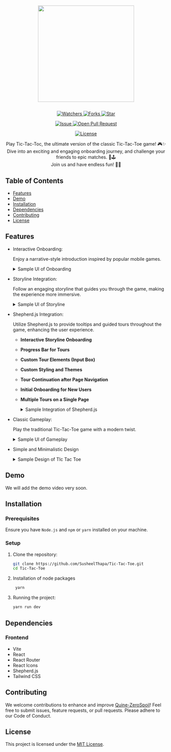 # <p align="center"><img src="https://github.com/SusheelThapa/Tic-Tac-Toe/assets/83917129/5c1265e5-66d5-4e7c-8455-b37d1fc2c555" width=300 /></p>

<p align="center">
    <p align="center">
        <a href="https://github.com/SusheelThapa/Tic-Tac-Toe/" target="blank">
            <img src="https://img.shields.io/github/watchers/SusheelThapa/Tic-Tac-Toe?style=for-the-badge&logo=appveyor" alt="Watchers"/>
        </a>
        <a href="https://github.com/SusheelThapa/Tic-Tac-Toe/fork" target="blank">
            <img src="https://img.shields.io/github/forks/SusheelThapa/Tic-Tac-Toe?style=for-the-badge&logo=appveyor" alt="Forks"/>
        </a>
        <a href="https://github.com/SusheelThapa/Tic-Tac-Toe/stargazers" target="blank">
            <img src="https://img.shields.io/github/stars/SusheelThapa/Tic-Tac-Toe?style=for-the-badge&logo=appveyor" alt="Star"/>
        </a>
    </p>
    <p align="center">
        <a href="https://github.com/SusheelThapa/Tic-Tac-Toe/issues" target="blank">
            <img src="https://img.shields.io/github/issues/SusheelThapa/Tic-Tac-Toe.svg?style=for-the-badge&logo=appveyor" alt="Issue"/>
        </a>
        <a href="https://github.com/SusheelThapa/Tic-Tac-Toe/pulls" target="blank">
            <img src="https://img.shields.io/github/issues-pr/SusheelThapa/Tic-Tac-Toe.svg?style=for-the-badge&logo=appveyor" alt="Open Pull Request"/>
        </a>
    </p>
    <p align="center">
        <a href="https://github.com/SusheelThapa/Tic-Tac-Toe/blob/master/LICENSE" target="blank">
            <img src="https://img.shields.io/github/license/SusheelThapa/Tic-Tac-Toe?style=for-the-badge&logo=appveyor" alt="License" />
        </a>
    </p>
</p>

<p align="center">
    Play Tic-Tac-Toc, the ultimate version of the classic Tic-Tac-Toe game! 🎮✨<br/>
    Dive into an exciting and engaging onboarding journey, and challenge your friends to epic matches. 🌟🕹️<br>
    Join us and have endless fun! 🎉😃
</p>

## Table of Contents

- [Features](#features)
- [Demo](#demo)
- [Installation](#installation)
- [Dependencies](#dependencies)
- [Contributing](#contributing)
- [License](#license)

## Features

- Interactive Onboarding:

  Enjoy a narrative-style introduction inspired by popular mobile games.

    <details>
        <summary> Sample UI of Onboarding </summary>
        <img src="https://github.com/SusheelThapa/Tic-Tac-Toe/assets/83917129/350bf675-8c72-47a9-a5cb-3d909c4ff52e" width=750/>
    </details>

- Storyline Integration:

  Follow an engaging storyline that guides you through the game, making the experience more immersive.

    <details>
        <summary> Sample UI of Storyline </summary>
        <img src="https://github.com/SusheelThapa/Tic-Tac-Toe/assets/83917129/37978d5a-20c3-4671-b3ce-dff5d149494d" width=750/>
    </details>

- Shepherd.js Integration:

  Utilize Shepherd.js to provide tooltips and guided tours throughout the game, enhancing the user experience.

  - **Interactive Storyline Onboarding**
  - **Progress Bar for Tours**
  - **Custom Tour Elements (Input Box)**
  - **Custom Styling and Themes**
  - **Tour Continuation after Page Navigation**
  - **Initial Onboarding for New Users**
  - **Multiple Tours on a Single Page**

    <details>
        <summary> Sample Integration of Shepherd.js </summary>
        <img src="https://github.com/SusheelThapa/Tic-Tac-Toe/assets/83917129/00d3504d-afef-4968-8458-16340b47ae53" width=750/>
        <img src="https://github.com/SusheelThapa/Tic-Tac-Toe/assets/83917129/e8230129-302c-49f2-bfec-47bfa1074441" width=750/>
        <img src="https://github.com/SusheelThapa/Tic-Tac-Toe/assets/83917129/e1fc3b59-cc84-44d6-ace8-02f65ecd3510" width=750/>
        <img src="https://github.com/SusheelThapa/Tic-Tac-Toe/assets/83917129/47a197bc-6f86-49b0-930b-8a1c6499e525" width=750/>
    </details>

- Classic Gameplay:

  Play the traditional Tic-Tac-Toe game with a modern twist.

    <details>
        <summary> Sample UI of Gameplay </summary>
        <img src="https://github.com/SusheelThapa/Tic-Tac-Toe/assets/83917129/92ae86ec-5b1b-48dc-888c-6a32af7f7f88" width=750/>
    </details>

- Simple and Minimalistic Design

    <details>
        <summary> Sample Design of TIc Tac Toe </summary>
        <img src="https://github.com/SusheelThapa/Tic-Tac-Toe/assets/83917129/1593c9eb-d99d-42a7-a75e-81a70245df87" width=750/        
        <img src="https://github.com/SusheelThapa/Tic-Tac-Toe/assets/83917129/c5071e17-203c-4d33-81e5-205668e6d883" width=750/>       
        <img src="https://github.com/SusheelThapa/Tic-Tac-Toe/assets/83917129/14abe5dd-44d4-4999-bb18-bb9942707a66" width=750>        
        <img src="https://github.com/SusheelThapa/Tic-Tac-Toe/assets/83917129/337d7360-9558-4f0b-88e6-c745acd7b166" width=750/>
    </details>

## Demo

We will add the demo video very soon.

## Installation

### Prerequisites

Ensure you have `Node.js` and `npm` or `yarn` installed on your machine.

### Setup

1. Clone the repository:

   ```bash
   git clone https://github.com/SusheelThapa/Tic-Tac-Toe.git
   cd Tic-Tac-Toe
   ```

2. Installation of node packages

   ```bash
    yarn
   ```

3. Running the project:

   ```bash
   yarn run dev
   ```

## Dependencies

### Frontend

- Vite
- React
- React Router
- React Icons
- Shepherd.js
- Tailwind CSS

## Contributing

We welcome contributions to enhance and improve [Quine-ZeroSpoil](CONTRIBUTING.md)! Feel free to submit issues, feature requests, or pull requests. Please adhere to our Code of Conduct.

## License

This project is licensed under the [MIT License](/LICENSE).
